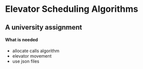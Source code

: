 # Elevator Scheduling Algorithms

## A university assignment 

#### What is needed 
- allocate calls algorithm 
- elevator movement 
- use json files 
